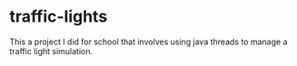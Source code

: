 # traffic-lights
This a project I did for school that involves using java threads to manage a traffic light simulation.
